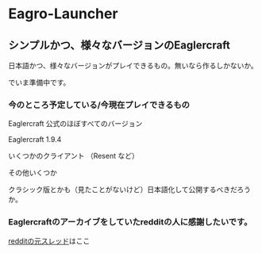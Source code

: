 # Eagro-Launcher

## シンプルかつ、様々なバージョンのEaglercraft

日本語かつ、様々なバージョンがプレイできるもの。無いなら作るしかないか。

でいま準備中です。

### 今のところ予定している/今現在プレイできるもの

Eaglercraft 公式のほぼすべてのバージョン

Eaglercraft 1.9.4

いくつかのクライアント （Resent など）

その他いくつか

クラシック版とかも（見たことがないけど）日本語化して公開するべきだろうか。

### Eaglercraftのアーカイブをしていたredditの人に感謝したいです。
[redditの元スレッド](https://www.reddit.com/r/eaglercraft/comments/1btl7w9/the_ultimate_eaglercraft_archive/)はここ
